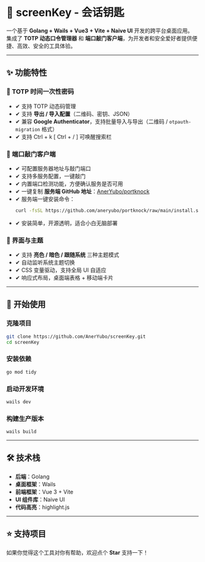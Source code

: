 # 🧊 screenKey - 会话钥匙

一个基于 **Golang + Wails + Vue3 + Vite + Naive UI** 开发的跨平台桌面应用。  
集成了 **TOTP 动态口令管理器** 和 **端口敲门客户端**，为开发者和安全爱好者提供便捷、高效、安全的工具体验。

---

## ✨ 功能特性

### 📱 TOTP 时间一次性密码
- ✔ 支持 TOTP 动态码管理  
- ✔ 支持 **导出 / 导入配置**（二维码、密钥、JSON）  
- ✔ 兼容 **Google Authenticator**，支持批量导入与导出（二维码 / `otpauth-migration` 格式）  
- ✔ 支持 Ctrl + k [ Ctrl + / ] 可唤醒搜索栏

### 🔐 端口敲门客户端
- ✔ 可配置服务器地址与敲门端口  
- ✔ 支持多服务配置，一键敲门  
- ✔ 内置端口检测功能，方便确认服务是否可用  
- ✔ 一键复制 **服务端 GitHub 地址**：[AnerYubo/portknock](https://github.com/AnerYubo/portknock)  
- ✔ 服务端一键安装命令：
  ```bash
  curl -fsSL https://github.com/aneryubo/portknock/raw/main/install.sh | bash

* ✔ 安装简单，开源透明，适合小白无脑部署

### 🎨 界面与主题

* ✔ 支持 **亮色 / 暗色 / 跟随系统** 三种主题模式
* ✔ 自动监听系统主题切换
* ✔ CSS 变量驱动，支持全局 UI 自适应
* ✔ 响应式布局，桌面端表格 + 移动端卡片

---

## 🚀 开始使用

### 克隆项目

```bash
git clone https://github.com/AnerYubo/screenKey.git
cd screenKey
```

### 安装依赖

```bash
go mod tidy
```

### 启动开发环境

```bash
wails dev
```

### 构建生产版本

```bash
wails build
```

---

## 🛠 技术栈

* **后端**：Golang
* **桌面框架**：Wails
* **前端框架**：Vue 3 + Vite
* **UI 组件库**：Naive UI
* **代码高亮**：highlight.js

---

## ⭐ 支持项目

如果你觉得这个工具对你有帮助，欢迎点个 **Star** 支持一下！



